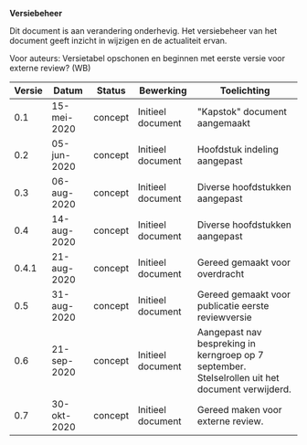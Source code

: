**Versiebeheer**

Dit document is aan verandering onderhevig. Het versiebeheer van het document geeft inzicht in wijzigen en de actualiteit ervan.

<p class='note'>
     Voor auteurs: Versietabel opschonen en beginnen met eerste versie voor externe review? (WB)
</p>

| **Versie** | **Datum**   | **Status** | **Bewerking**                   | **Toelichting**                   |
|------------|-------------|------------|---------------------------------|-----------------------------------| 
| 0.1     | 15-mei-2020    | concept    | Initieel document               | "Kapstok" document aangemaakt     |
| 0.2     | 05-jun-2020    | concept    | Initieel document               | Hoofdstuk indeling aangepast      |
| 0.3     | 06-aug-2020    | concept    | Initieel document               | Diverse hoofdstukken aangepast    |
| 0.4     | 14-aug-2020    | concept    | Initieel document               | Diverse hoofdstukken aangepast    |
| 0.4.1   | 21-aug-2020    | concept    | Initieel document               | Gereed gemaakt voor overdracht    |
| 0.5     | 31-aug-2020    | concept    | Initieel document               | Gereed gemaakt voor publicatie eerste reviewversie    |
| 0.6     | 21-sep-2020    | concept    | Initieel document               | Aangepast nav bespreking in kerngroep op 7 september. Stelselrollen uit het document verwijderd. |
| 0.7     | 30-okt-2020    | concept    | Initieel document               | Gereed maken voor externe review.       |

